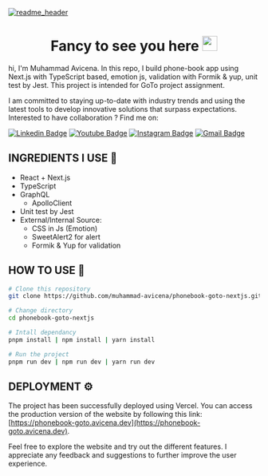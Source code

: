 [![readme_header](https://github.com/muhammad-avicena/profile/assets/49929404/b7b89034-8e25-4f25-a1a2-5665aa66448c)](https://avicena.dev/)

<h1 align="center">Fancy to see you here <img src="https://raw.githubusercontent.com/muhammad-avicena/profile/master/wave.gif" width="30px" height="30px" /> </h1>

hi, I'm Muhammad Avicena. In this repo, I build phone-book app using Next.js with TypeScript based, emotion js, validation with Formik & yup, unit test by Jest. This project is intended for GoTo project assignment.

I am committed to staying up-to-date with industry trends and using the latest tools to develop innovative solutions that surpass expectations.
Interested to have collaboration ? Find me on:

[![Linkedin Badge](https://img.shields.io/badge/-Muhammad_Avicena-blue?style=flat-square&logo=Linkedin&logoColor=white)](https://www.linkedin.com/in/muhammad-avicena/)
[![Youtube Badge](https://img.shields.io/badge/-Muhammad_Avicena-darkred?style=flat-square&logo=youtube&logoColor=white)](https://www.youtube.com/@MuhammadAvicena)
[![Instagram Badge](https://img.shields.io/badge/-ryuhideaki.dev-purple?style=flat-square&logo=instagram&logoColor=white)](https://www.instagram.com/ryuhideaki.dev/)
[![Gmail Badge](https://img.shields.io/badge/-cenarahmant.dev@gmail.com-c14438?style=flat-square&logo=Gmail&logoColor=white)](mailto:cenarahmant.dev@gmail.com)

## INGREDIENTS I USE 📜

- React + Next.js
- TypeScript
- GraphQL
  - ApolloClient
- Unit test by Jest
- External/Internal Source:
  - CSS in Js (Emotion)
  - SweetAlert2 for alert
  - Formik & Yup for validation

## HOW TO USE 🌟

```bash
# Clone this repository
git clone https://github.com/muhammad-avicena/phonebook-goto-nextjs.git

# Change directory
cd phonebook-goto-nextjs

# Intall dependancy
pnpm install | npm install | yarn install

# Run the project
pnpm run dev | npm run dev | yarn run dev
```

## DEPLOYMENT ⚙️

The project has been successfully deployed using Vercel. You can access the production version of the website by following this link: [https://phonebook-goto.avicena.dev](https://phonebook-goto.avicena.dev).

Feel free to explore the website and try out the different features. I appreciate any feedback and suggestions to further improve the user experience.
